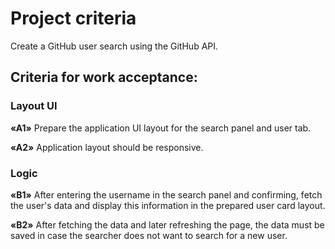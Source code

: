 # Project criteria

Create a GitHub user search using the GitHub API.

## Criteria for work acceptance:

### Layout UI
**«A1»** Prepare the application UI layout for the search panel and user tab.

**«A2»** Application layout should be responsive.

### Logic
**«B1»** After entering the username in the search panel and confirming, fetch the user's data and display this information in the prepared user card layout.

**«B2»** After fetching the data and later refreshing the page, the data must be saved in case the searcher does not want to search for a new user.
